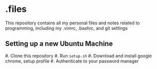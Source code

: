 # .files
This repository contains all my personal files and notes related to programming, including my .vimrc, .bashrc, and git settings

## Setting up a new Ubuntu Machine

#. Clone this repository
#. Run `setup.sh` 
#. Download and install google chrome, setup profile
#. Authenticate to your password manager
